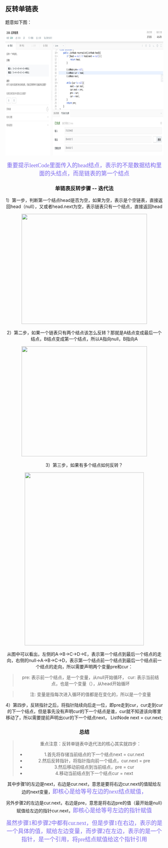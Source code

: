 ##  反转单链表
题意如下图：
<div align="center"><img src="../../../resources/img/leetcode206.png" height="400" width="600" >

<font color=#7B68EE size=4.5 face="黑体">重要提示leetCode里面传入的head结点，表示的不是数据结构里面的头结点，而是链表的第一个结点</font>

### 单链表反转步骤 -- 迭代法

1）第一步，判断第一个结点head是否为空，如果为空，表示是个空链表，直接返回head（null），又或者head.next为空，表示链表只有一个结点，直接返回head
<div align="center"><img src="resources/img/reverseLinkedList1.png" height="350" width="400" >

2）第二步，如果一个链表只有两个结点该怎么反转？那就是A结点变成最后一个结点，B结点变成第一个结点，所以A指向null，B指向A
<div align="center"><img src="../../resources/img/reverseLinkedList3.png" height="350" width="400" >

3）第三步，如果有多个结点如何反转？
<div align="center"><img src="../../resources/img/reverseLinkedList2.png" height="550" width="380" >

从图中可以看出，左侧的A->B->C->D->E，表示第一个结点到最后一个结点的走向，右侧的null->A->B->C->D，表示第一个结点前一个结点到最后一个结点前一个结点的走向，所以需要声明两个变量pre和cur：
> pre: 表示前一个结点，是一个变量，从null开始循环，
> cur: 表示当前结点，也是一个变量（），从head开始循环

> 注: 变量是指每次进入循环的值都是在变化的，所以是一个变量

4）第四步，反转指针之后，将指针陆续向后走一位，即pre走到cur，cur走到cur的下一个结点，但是事先没有声明cur的下一个结点是谁，cur就不知道该向哪里移动了，所以需要提前声明出cur的下一个结点next，
 ListNode next = cur.next;


### 总结
> 重点注意：反转单链表中迭代法的核心其实就四步：
> - 1.首先将存储当前结点的下一个结点next = cur.next
> - 2.然后反转指针，将指针指向前一个结点，cur.next = pre
> - 3.然后移动前结点到当前结点，pre = cur
> - 4.移动当前结点到下一个结点cur = next
 
其中步骤1的左边是next，右边是cur.next，意思是要将右边cur.next的值赋给左边的next变量，<font color=#7B68EE size=4.5 face="黑体">即核心是给等号左边的next结点赋值，</font>

另外步骤2的左边是cur.next，右边是pre，意思是将右边pre的值（最开始是null）赋值给左边的指针cur.next，<font color=#7B68EE size=4.5 face="黑体">即核心是给等号左边的指针赋值</font>

<font color=#7B68EE size=4.5 face="黑体">虽然步骤1和步骤2中都有cur.next，但是步骤1在右边，表示的是一个具体的值，赋给左边变量，而步骤2在左边，表示的是一个指针，是一个引用，将pre结点赋值给这个指针引用</font>





